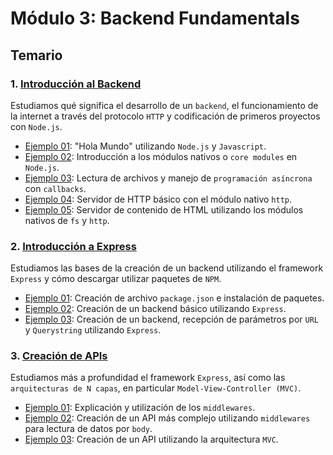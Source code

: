 # Módulo 3: Backend Fundamentals

## Temario

### 1. [Introducción al Backend](01-introduccion-http/)

Estudiamos qué significa el desarrollo de un `backend`, el funcionamiento de la internet a través del protocolo `HTTP` y codificación de primeros proyectos con `Node.js`.

* [Ejemplo 01](01-introduccion-http/01-hello-world/): "Hola Mundo" utilizando `Node.js` y `Javascript`.
* [Ejemplo 02](01-introduccion-http/02-core-modules/): Introducción a los módulos nativos o `core modules` en `Node.js`.
* [Ejemplo 03](01-introduccion-http/03-callbacks/): Lectura de archivos y manejo de `programación asíncrona` con `callbacks`.
* [Ejemplo 04](01-introduccion-http/04-http/): Servidor de HTTP básico con el módulo nativo `http`.
* [Ejemplo 05](01-introduccion-http/05-http-html/): Servidor de contenido de HTML utilizando los módulos nativos de `fs` y `http`.

### 2. [Introducción a Express](02-introduccion-express/)

Estudiamos las bases de la creación de un backend utilizando el framework `Express` y cómo descargar utilizar paquetes de `NPM`.

* [Ejemplo 01](02-introduccion-express/01-npm/): Creación de archivo `package.json` e instalación de paquetes.
* [Ejemplo 02](02-introduccion-express/02-express/): Creación de un backend básico utilizando `Express`.
* [Ejemplo 03](02-introduccion-express/03-api/): Creación de un backend, recepción de parámetros por `URL` y `Querystring` utilizando `Express`.

### 3. [Creación de APIs](03-creacion-api/)

Estudiamos más a profundidad el framework `Express`, así como las `arquitecturas de N capas`, en particular `Model-View-Controller (MVC)`.

* [Ejemplo 01](03-creacion-api/01-middlewares/): Explicación y utilización de los `middlewares`.
* [Ejemplo 02](03-creacion-api/02-api/): Creación de un API más complejo utilizando `middlewares` para lectura de datos por `body`.
* [Ejemplo 03](03-creacion-api/03-mvc/): Creación de un API utilizando la arquitectura `MVC`.

